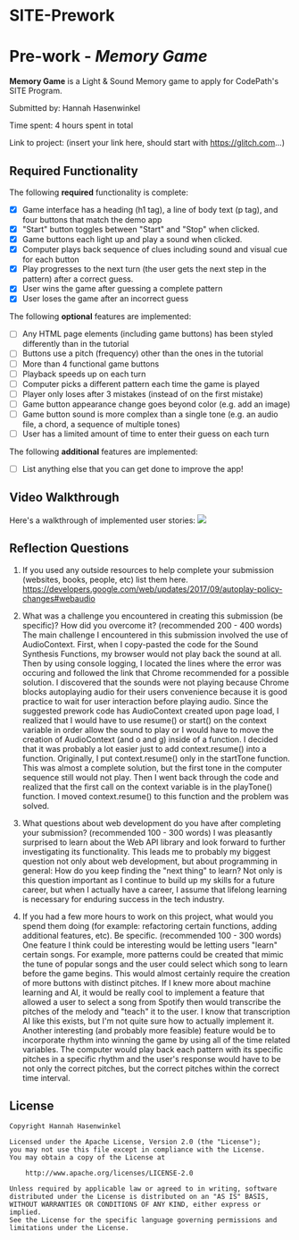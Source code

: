 # SITE-Prework
# Pre-work - *Memory Game*

**Memory Game** is a Light & Sound Memory game to apply for CodePath's SITE Program. 

Submitted by: Hannah Hasenwinkel

Time spent: 4 hours spent in total

Link to project: (insert your link here, should start with https://glitch.com...)

## Required Functionality

The following **required** functionality is complete:

* [x] Game interface has a heading (h1 tag), a line of body text (p tag), and four buttons that match the demo app
* [x] "Start" button toggles between "Start" and "Stop" when clicked. 
* [x] Game buttons each light up and play a sound when clicked. 
* [x] Computer plays back sequence of clues including sound and visual cue for each button
* [x] Play progresses to the next turn (the user gets the next step in the pattern) after a correct guess. 
* [x] User wins the game after guessing a complete pattern
* [x] User loses the game after an incorrect guess

The following **optional** features are implemented:

* [ ] Any HTML page elements (including game buttons) has been styled differently than in the tutorial
* [ ] Buttons use a pitch (frequency) other than the ones in the tutorial
* [ ] More than 4 functional game buttons
* [ ] Playback speeds up on each turn
* [ ] Computer picks a different pattern each time the game is played
* [ ] Player only loses after 3 mistakes (instead of on the first mistake)
* [ ] Game button appearance change goes beyond color (e.g. add an image)
* [ ] Game button sound is more complex than a single tone (e.g. an audio file, a chord, a sequence of multiple tones)
* [ ] User has a limited amount of time to enter their guess on each turn

The following **additional** features are implemented:

- [ ] List anything else that you can get done to improve the app!

## Video Walkthrough

Here's a walkthrough of implemented user stories:
![](your-link-here)


## Reflection Questions
1. If you used any outside resources to help complete your submission (websites, books, people, etc) list them here. 
https://developers.google.com/web/updates/2017/09/autoplay-policy-changes#webaudio

2. What was a challenge you encountered in creating this submission (be specific)? How did you overcome it? (recommended 200 - 400 words) 
The main challenge I encountered in this submission involved the use of AudioContext. First, when I copy-pasted the code for the Sound Synthesis Functions, my browser would not play back the sound at all. Then by using console logging, I located the lines where the error was occuring and followed the link that Chrome recommended for a possible solution. I discovered that the sounds were not playing because Chrome blocks autoplaying audio for their users convenience because it is good practice to wait for user interaction before playing audio. Since the suggested prework code has AudioContext created upon page load, I realized that I would have to use resume() or start() on the context variable in order allow the sound to play or I would have to move the creation of AudioContext (and o and g) inside of a function. I decided that it was probably a lot easier just to add context.resume() into a function. Originally, I put context.resume() only in the startTone function. This was almost a complete solution, but the first tone in the computer sequence still would not play. Then I went back through the code and realized that the first call on the context variable is in the playTone() function. I moved context.resume() to this function and the problem was solved.

3. What questions about web development do you have after completing your submission? (recommended 100 - 300 words) 
I was pleasantly surprised to learn about the Web API library and look forward to further investigating its functionality. This leads me to probably my biggest question not only about web development, but about programming in general: How do you keep finding the "next thing" to learn? Not only is this question important as I continue to build up my skills for a future career, but when I actually have a career, I assume that lifelong learning is necessary for enduring success in the tech industry. 

4. If you had a few more hours to work on this project, what would you spend them doing (for example: refactoring certain functions, adding additional features, etc). Be specific. (recommended 100 - 300 words) 
One feature I think could be interesting would be letting users "learn" certain songs. For example, more patterns could be created that mimic the tune of popular songs and the user could select which song to learn before the game begins. This would almost certainly require the creation of more buttons with distinct pitches. If I knew more about machine learning and AI, it would be really cool to implement a feature that allowed a user to select a song from Spotify then would transcribe the pitches of the melody and "teach" it to the user. I know that transcription AI like this exists, but I'm not quite sure how to actually implement it.
Another interesting (and probably more feasible) feature would be to incorporate rhythm into winning the game by using all of the time related variables. The computer would play back each pattern with its specific pitches in a specific rhythm and the user's response would have to be not only the correct pitches, but the correct pitches within the correct time interval.



## License

    Copyright Hannah Hasenwinkel

    Licensed under the Apache License, Version 2.0 (the "License");
    you may not use this file except in compliance with the License.
    You may obtain a copy of the License at

        http://www.apache.org/licenses/LICENSE-2.0

    Unless required by applicable law or agreed to in writing, software
    distributed under the License is distributed on an "AS IS" BASIS,
    WITHOUT WARRANTIES OR CONDITIONS OF ANY KIND, either express or implied.
    See the License for the specific language governing permissions and
    limitations under the License.
